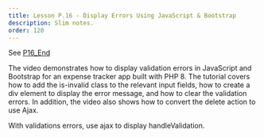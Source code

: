 ```yaml
---
title: Lesson P.16 - Display Errors Using JavaScript & Bootstrap
description: Slim notes.
order: 120
---
```


See [P16_End](https://github.com/paulpiazza/gio-formation-expennies/commits/P16_End)

The video demonstrates how to display validation errors in JavaScript and Bootstrap for an expense tracker app built with PHP 8. The tutorial covers how to add the is-invalid class to the relevant input fields, how to create a div element to display the error message, and how to clear the validation errors. In addition, the video also shows how to convert the delete action to use Ajax.

With validations errors, use ajax to display handleValidation.
